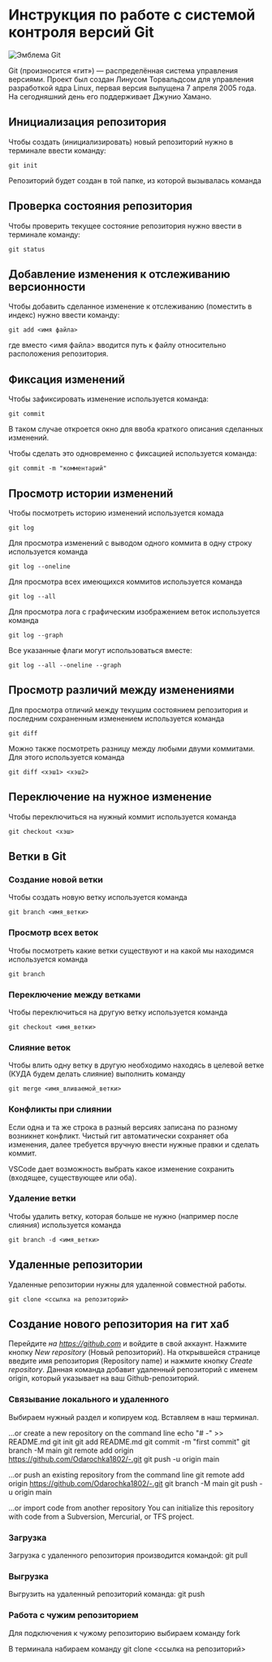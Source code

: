 # **Инструкция по работе с системой контроля версий Git**

![Эмблема Git](git.jpg)

Git (произносится «гит») — распределённая система управления версиями. Проект был создан Линусом Торвальдсом для управления разработкой ядра Linux, первая версия выпущена 7 апреля 2005 года. На сегодняшний день его поддерживает Джунио Хамано.

## Инициализация репозитория

Чтобы создать (инициализировать) новый репозиторий нужно в терминале ввести команду:

    git init

Репозиторий будет создан в той папке, из которой вызывалась команда

## Проверка состояния репозитория

Чтобы проверить текущее состояние репозитория нужно ввести в терминале команду:

    git status

## Добавление изменения к отслеживанию версионности

Чтобы добавить сделанное изменение к отслеживанию (поместить в индекс) нужно ввести команду:

    git add <имя файла>

где вместо <имя файла> вводится путь к файлу относительно расположения репозитория.

## Фиксация изменений

Чтобы зафиксировать изменение используется команда:

    git commit

В таком случае откроется окно для ввоба краткого описания сделанных изменений.

Чтобы сделать это одновременно с фиксацией используется команда:

    git commit -m "комментарий"

## Просмотр истории изменений

Чтобы посмотреть историю изменений используется комада

    git log

Для просмотра изменений с выводом одного коммита в одну строку используется команда

    git log --oneline

Для просмотра всех имеющихся коммитов используется команда

    git log --all

Для просмотра лога с графическим изображением веток используется команда

    git log --graph

Все указанные флаги могут использоваться вместе:

    git log --all --oneline --graph

## Просмотр различий между изменениями

Для просмотра отличий между текущим состоянием репозитория и последним сохраненным изменением используется команда

    git diff

Можно также посмотреть разницу между любыми двуми коммитами. Для этого используется команда

    git diff <хэш1> <хэш2>

## Переключение на нужное изменение

Чтобы переключиться на нужный коммит используется команда

    git checkout <хэш>

## Ветки в Git

### Создание новой ветки

Чтобы создать новую ветку используется команда

    git branch <имя_ветки>

### Просмотр всех веток

Чтобы посмотреть какие ветки существуют и на какой мы находимся используется команда

    git branch

### Переключение между ветками

Чтобы переключиться на другую ветку используется команда

    git checkout <имя_ветки>

### Слияние веток

Чтобы влить одну ветку в другую необходимо находясь в целевой ветке (КУДА будем делать слияние) выполнить команду

    git merge <имя_вливаемой_ветки>

### Конфликты при слиянии

Если одна и та же строка в разный версиях записана по разному возникнет конфликт.
Чистый гит автоматически сохраняет оба изменения, далее требуется вручную внести нужные правки и сделать коммит.

VSСode дает возможность выбрать какое изменение сохранить (входящее, существующее или оба).

### Удаление ветки

Чтобы удалить ветку, которая больше не нужно (например после слияния) используется команда

    git branch -d <имя_ветки>

## Удаленные репозитории

Удаленные репозитории нужны для удаленной совместной работы. 

    git clone <ссылка на репозиторий>

## Создание нового репозитория на гит хаб

Перейдите *на https://github.com* и войдите в свой аккаунт. Нажмите кнопку *New repository* (Новый репозиторий). На открывшейся странице введите имя репозитория (Repository name) и нажмите кнопку _Create repository_. Данная команда добавит удаленный репозиторий с именем origin, который указывает на ваш Github-репозиторий.

### Связывание локального и удаленного 
Выбираем нужный раздел и копируем код. Вставляем в наш терминал.

…or create a new repository on the command line
    echo "# -" >> README.md
    git init
    git add README.md
    git commit -m "first commit"
    git branch -M main
    git remote add origin https://github.com/Odarochka1802/-.git
    git push -u origin main

…or push an existing repository from the command line
    git remote add origin https://github.com/Odarochka1802/-.git
    git branch -M main
    git push -u origin main

…or import code from another repository
You can initialize this repository with code from a Subversion, Mercurial, or TFS project.

### Загрузка

Загрузка с удаленного репозитория производится командой:
    git pull

### Выгрузка

Выгрузить на удаленный репозиторий команда:
    git push

### Работа с чужим репозиторием

Для подключения к чужому репозиторию выбираем команду 
    fork

В терминала набираем команду 
    git clone <ссылка на репозиторий>


